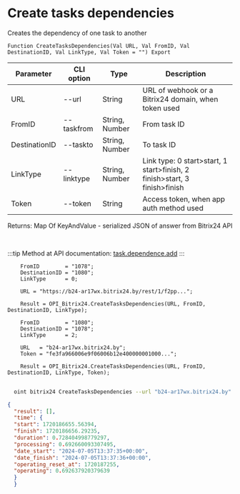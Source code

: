 ﻿---
sidebar_position: 23
---

# Create tasks dependencies
 Creates the dependency of one task to another



`Function CreateTasksDependencies(Val URL, Val FromID, Val DestinationID, Val LinkType, Val Token = "") Export`

  | Parameter | CLI option | Type | Description |
  |-|-|-|-|
  | URL | --url | String | URL of webhook or a Bitrix24 domain, when token used |
  | FromID | --taskfrom | String, Number | From task ID |
  | DestinationID | --taskto | String, Number | To task ID |
  | LinkType | --linktype | String, Number | Link type: 0 start>start, 1 start>finish, 2 finish>start, 3 finish>finish |
  | Token | --token | String | Access token, when app auth method used |

  
  Returns:  Map Of KeyAndValue - serialized JSON of answer from Bitrix24 API

<br/>

:::tip
Method at API documentation: [task.dependence.add](https://dev.1c-bitrix.ru/rest_help/tasks/task/dependence/task_dependence_add.php)
:::
<br/>


```bsl title="Code example"
    FromID        = "1078";
    DestinationID = "1080";
    LinkType      = 0;

    URL = "https://b24-ar17wx.bitrix24.by/rest/1/f2pp...";

    Result = OPI_Bitrix24.CreateTasksDependencies(URL, FromID, DestinationID, LinkType);

    FromID        = "1080";
    DestinationID = "1078";
    LinkType      = 2;

    URL   = "b24-ar17wx.bitrix24.by";
    Token = "fe3fa966006e9f06006b12e400000001000...";

    Result = OPI_Bitrix24.CreateTasksDependencies(URL, FromID, DestinationID, LinkType, Token);
```



```sh title="CLI command example"
    
  oint bitrix24 CreateTasksDependencies --url "b24-ar17wx.bitrix24.by" --taskfrom "1080" --taskto "1078" --linktype "2" --token "fe3fa966006e9f06006b12e400000001000..."

```

```json title="Result"
{
  "result": [],
  "time": {
  "start": 1720186655.56394,
  "finish": 1720186656.29235,
  "duration": 0.728404998779297,
  "processing": 0.692660093307495,
  "date_start": "2024-07-05T13:37:35+00:00",
  "date_finish": "2024-07-05T13:37:36+00:00",
  "operating_reset_at": 1720187255,
  "operating": 0.692637920379639
  }
  }
```
